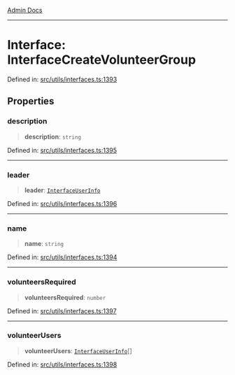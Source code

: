 [Admin Docs](/)

***

# Interface: InterfaceCreateVolunteerGroup

Defined in: [src/utils/interfaces.ts:1393](https://github.com/PalisadoesFoundation/talawa-admin/blob/main/src/utils/interfaces.ts#L1393)

## Properties

### description

> **description**: `string`

Defined in: [src/utils/interfaces.ts:1395](https://github.com/PalisadoesFoundation/talawa-admin/blob/main/src/utils/interfaces.ts#L1395)

***

### leader

> **leader**: [`InterfaceUserInfo`](InterfaceUserInfo.md)

Defined in: [src/utils/interfaces.ts:1396](https://github.com/PalisadoesFoundation/talawa-admin/blob/main/src/utils/interfaces.ts#L1396)

***

### name

> **name**: `string`

Defined in: [src/utils/interfaces.ts:1394](https://github.com/PalisadoesFoundation/talawa-admin/blob/main/src/utils/interfaces.ts#L1394)

***

### volunteersRequired

> **volunteersRequired**: `number`

Defined in: [src/utils/interfaces.ts:1397](https://github.com/PalisadoesFoundation/talawa-admin/blob/main/src/utils/interfaces.ts#L1397)

***

### volunteerUsers

> **volunteerUsers**: [`InterfaceUserInfo`](InterfaceUserInfo.md)[]

Defined in: [src/utils/interfaces.ts:1398](https://github.com/PalisadoesFoundation/talawa-admin/blob/main/src/utils/interfaces.ts#L1398)
